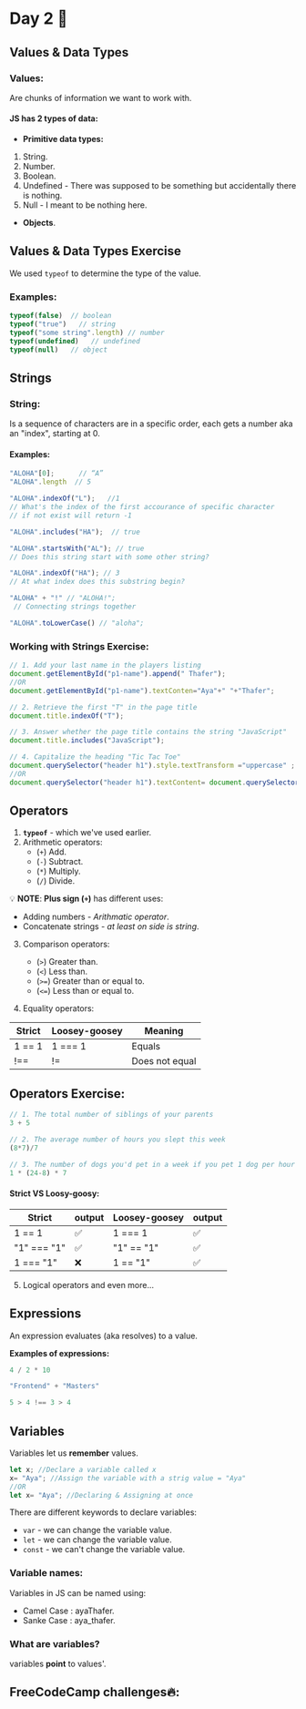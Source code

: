 # Day 2 🤩

   
##  Values & Data Types 
  ### Values:
Are chunks of information we want to work with.

#### JS has 2 types of data:

 - **Primitive data types:**
  1. String.
  2. Number.
  3. Boolean.
  4. Undefined - There was supposed to be something but accidentally there is nothing.
  5. Null - I meant to be nothing here.
    
- **Objects**.

 ## Values & Data Types Exercise

We used `typeof` to determine the type of the value.

### Examples:

```javaScript
typeof(false)  // boolean
typeof("true")   // string
typeof("some string".length) // number
typeof(undefined)   // undefined
typeof(null)   // object
```

 ## Strings
### String:
Is a sequence of characters are in a specific order, each gets a number aka an "index", starting at 0.

#### Examples:
```javaScript
"ALOHA"[0];      // “A”
"ALOHA".length  // 5

"ALOHA".indexOf("L");   //1 
// What's the index of the first accourance of specific character
// if not exist will return -1

"ALOHA".includes("HA");  // true

"ALOHA".startsWith("AL"); // true
// Does this string start with some other string?

"ALOHA".indexOf("HA"); // 3
// At what index does this substring begin?

"ALOHA" + "!" // "ALOHA!";
 // Connecting strings together

"ALOHA".toLowerCase() // "aloha";
```

   
### Working with Strings Exercise:
```javaScript
// 1. Add your last name in the players listing
document.getElementById("p1-name").append(" Thafer");
//OR
document.getElementById("p1-name").textConten="Aya"+" "+"Thafer";

// 2. Retrieve the first "T" in the page title
document.title.indexOf("T");

// 3. Answer whether the page title contains the string "JavaScript"
document.title.includes("JavaScript");

// 4. Capitalize the heading "Tic Tac Toe"
document.querySelector("header h1").style.textTransform ="uppercase" ; 
//OR
document.querySelector("header h1").textContent= document.querySelector("header h1").textContent.toUpperCase();
```


## Operators 
1. **`typeof`** - which we've used earlier.
2. Arithmetic operators:
    * (`+`) Add.
    * (`-`) Subtract.
    * (`*`) Multiply.
    * (`/`) Divide.
   
💡 **NOTE**: **Plus sign (`+`)** has different uses:
   * Adding numbers - *Arithmatic operator*.
   * Concatenate strings - *at least on side is string*.


3. Comparison operators:
    * (`>`) Greater than.
    * (`<`) Less than.
    * (`>=`) Greater than or equal to.
    * (`<=`) Less than or equal to.

4. Equality operators:

| Strict | Loosey-goosey | Meaning |
| ----------- | ----------- | ----------- |
| 1 == 1  | 1 === 1 | Equals |
| !== | != | Does not equal |

## Operators Exercise:

```javaScript
// 1. The total number of siblings of your parents
3 + 5

// 2. The average number of hours you slept this week
(8*7)/7

// 3. The number of dogs you'd pet in a week if you pet 1 dog per hour while awake
1 * (24-8) * 7
```
#### Strict VS Loosy-goosy:
| Strict | output | Loosey-goosey | output |
| ----------- | ----------- | ----------- | ----------- | 
| 1 == 1  | ✅|  1 === 1 |  ✅|
| "1" === "1" | ✅ | "1" == "1"  | ✅|    
|  1 === "1" |❌ | 1 == "1" | ✅ |

5. Logical operators and even more...

## Expressions
An expression evaluates (aka resolves) to a value.

**Examples of expressions:**
```javaScript
4 / 2 * 10

"Frontend" + "Masters"

5 > 4 !== 3 > 4
```

## Variables
Variables let us **remember** values.
```javaScript
let x; //Declare a variable called x
x= "Aya"; //Assign the variable with a strig value = "Aya"
//OR
let x= "Aya"; //Declaring & Assigning at once
```
There are different keywords to declare variables:
* `var` - we can change the variable value.
* `let` - we can change the variable value.
* `const` - we can't change the variable value.

### Variable names:
Variables in JS can be named using:
* Camel Case : ayaThafer.
* Sanke Case : aya_thafer.

### What are variables?
variables **point** to values'.



## FreeCodeCamp challenges🔥:




